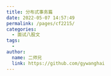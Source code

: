 ```yaml
---
title: 分布式事务篇
date: 2022-05-07 14:57:49
permalink: /pages/cf2215/
categories:
  - 面试八股文
tags:
  - 
author: 
  name: 二师兄
  link: https://github.com/gywanghai
---
```

